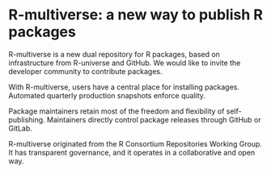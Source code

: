 # R-multiverse: a new way to publish R packages

R-multiverse is a new dual repository for R packages, based on infrastructure from R-universe and GitHub.
We would like to invite the developer community to contribute packages.

With R-multiverse, users have a central place for installing packages.
Automated quarterly production snapshots enforce quality.

Package maintainers retain most of the freedom and flexibility of self-publishing.
Maintainers directly control package releases through GitHub or GitLab.

R-multiverse originated from the R Consortium Repositories Working Group.
It has transparent governance, and it operates in a collaborative and open way.
